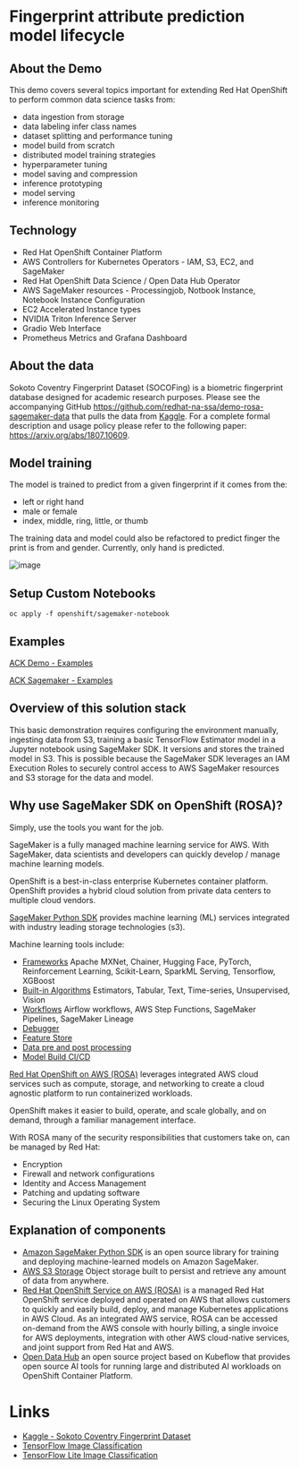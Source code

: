 # Fingerprint attribute prediction model lifecycle 

## About the Demo
This demo covers several topics important for extending Red Hat OpenShift to perform common data science tasks from: 
- data ingestion from storage
- data labeling infer class names
- dataset splitting and performance tuning
- model build from scratch
- distributed model training strategies
- hyperparameter tuning
- model saving and compression
- inference prototyping
- model serving
- inference monitoring

## Technology 
- Red Hat OpenShift Container Platform
- AWS Controllers for Kubernetes Operators - IAM, S3, EC2, and SageMaker
- Red Hat OpenShift Data Science / Open Data Hub Operator
- AWS SageMaker resources - Processingjob, Notbook Instance, Notebook Instance Configuration
- EC2 Accelerated Instance types
- NVIDIA Triton Inference Server
- Gradio Web Interface
- Prometheus Metrics and Grafana Dashboard

## About the data
Sokoto Coventry Fingerprint Dataset (SOCOFing) is a biometric fingerprint database 
designed for academic research purposes. Please see the accompanying GitHub https://github.com/redhat-na-ssa/demo-rosa-sagemaker-data 
that pulls the data from [Kaggle](https://www.kaggle.com/datasets/ruizgara/socofing).
For a complete formal description and usage policy please refer to the following 
paper: https://arxiv.org/abs/1807.10609.

## Model training

The model is trained to predict from a given fingerprint if it comes from the:
- left or right hand
- male or female
- index, middle, ring, little, or thumb

The training data and model could also be refactored to predict finger the print is from and gender. Currently, only hand is predicted.

![image](docs/fingerprint-model-arch.png)


## Setup Custom Notebooks

```
oc apply -f openshift/sagemaker-notebook
```

## Examples

[ACK Demo - Examples](openshift/ack-examples)

[ACK Sagemaker - Examples](https://github.com/aws-controllers-k8s/sagemaker-controller/tree/main/samples)

## Overview of this solution stack

This basic demonstration requires configuring the environment manually, ingesting data from S3, training a basic TensorFlow Estimator model in a Jupyter notebook using SageMaker SDK. It versions and stores the trained model in S3. This is possible because the SageMaker SDK leverages an IAM Execution Roles to securely control access to AWS SageMaker resources and S3 storage for the data and model.

## Why use SageMaker SDK on OpenShift (ROSA)?

Simply, use the tools you want for the job.

SageMaker is a fully managed machine learning service for AWS. With SageMaker, data scientists and developers can quickly develop / manage machine learning models.

OpenShift is a best-in-class enterprise Kubernetes container platform. OpenShift provides a hybrid cloud solution from private data centers to multiple cloud vendors.

[SageMaker Python SDK](https://sagemaker.readthedocs.io/en/stable/index.html) provides machine learning (ML) services integrated with industry leading storage technologies (s3).

Machine learning tools include:
  - [Frameworks](https://sagemaker.readthedocs.io/en/stable/frameworks/index.html) Apache MXNet, Chainer, Hugging Face, PyTorch, Reinforcement Learning, Scikit-Learn, SparkML Serving, Tensorflow, XGBoost
  - [Built-in Algorithms](https://sagemaker.readthedocs.io/en/stable/algorithms/index.html) Estimators, Tabular, Text, Time-series, Unsupervised, Vision
  - [Workflows]() Airflow workflows, AWS Step Functions, SageMaker Pipelines, SageMaker Lineage
  - [Debugger](https://sagemaker.readthedocs.io/en/stable/amazon_sagemaker_debugger.html)
  - [Feature Store](https://sagemaker.readthedocs.io/en/stable/amazon_sagemaker_featurestore.html)
  - [Data pre and post processing](https://sagemaker.readthedocs.io/en/stable/amazon_sagemaker_processing.html)
  - [Model Build CI/CD](https://sagemaker.readthedocs.io/en/stable/amazon_sagemaker_model_building_pipeline.html)

[Red Hat OpenShift on AWS (ROSA)](https://aws.amazon.com/rosa/) leverages integrated AWS cloud services such as compute, storage, and networking to create a cloud agnostic platform to run containerized workloads.

OpenShift makes it easier to build, operate, and scale globally, and on demand, through a familiar management interface. 

With ROSA many of the security responsibilities that customers take on, can be managed by Red Hat:
  - Encryption
  - Firewall and network configurations
  - Identity and Access Management
  - Patching and updating software
  - Securing the Linux Operating System

## Explanation of components

- [Amazon SageMaker Python SDK](https://sagemaker.readthedocs.io/en/stable/) is an open source library for training and deploying machine-learned models on Amazon SageMaker.
- [AWS S3 Storage](https://aws.amazon.com/pm/serv-s3/) Object storage built to persist and retrieve any amount of data from anywhere.
- [Red Hat OpenShift Service on AWS (ROSA)](https://aws.amazon.com/rosa/) is a managed Red Hat OpenShift service deployed and operated on AWS that allows customers to quickly and easily build, deploy, and manage Kubernetes applications in AWS Cloud. As an integrated AWS service, ROSA can be accessed on-demand from the AWS console with hourly billing, a single invoice for AWS deployments, integration with other AWS cloud-native services, and joint support from Red Hat and AWS.
- [Open Data Hub](https://github.com/opendatahub-io) an open source project based on Kubeflow that provides open source AI tools for running large and distributed AI workloads on OpenShift Container Platform.

# Links

- [Kaggle - Sokoto Coventry Fingerprint Dataset](https://www.kaggle.com/datasets/ruizgara/socofing)
- [TensorFlow Image Classification](https://www.tensorflow.org/tutorials/images/classification#use_tensorflow_lite)
- [TensorFlow Lite Image Classification](https://www.tensorflow.org/lite/models/modify/model_maker/image_classification#simple_end-to-end_example)
